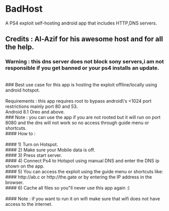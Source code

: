 # BadHost
A PS4 exploit self-hosting android app that includes HTTP,DNS servers.
## Credits : Al-Azif for his awesome host and for all the help.
### Warning : this dns server does not block sony servers,i am not responsible if you get banned or your ps4 installs an update.
<br/>
### Best use case for this app is hosting the exploit offline/locally using android hotspot.<br/><br/>Requirements : this app requires root to bypass android\'s <1024 port restrictions mainly port 80 and 53.<br/>Android 8.1 Oreo and above.<br/>
### Note : you can use the app if you are not rooted but it will run on port 8080 and the dns will not work so no access through guide menu or shortcuts.  
<br/>
#### How to : 
<br/><br/>
#### 1) Turn on Hotspot.
<br/>
#### 2) Make sure your Mobile data is off.
<br/>
#### 3) Press start server.
<br/>
#### 4) Connect Ps4 to Hotspot using manual DNS and enter the DNS ip shown on the app.
<br/>
#### 5) You can access the exploit using the guide menu or shortcuts like: 
<br/> 
#### http://ab.c or http://the.gate or by entering the IP address in the browser.
<br/>
#### 6) Cache all files so you"ll never use this app again :)
<br/>
<br/>
#### Note : if you want to run it on wifi make sure that wifi does not have access to the internet.

<br/>
